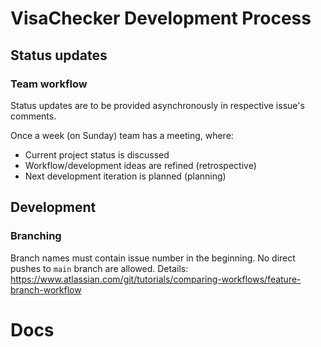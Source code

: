 # VisaChecker Development Process

## Status updates
### Team workflow
Status updates are to be provided asynchronously in respective issue's comments.

Once a week (on Sunday) team has a meeting, where: 
 * Current project status is discussed 
 * Workflow/development ideas are refined (retrospective)
 * Next development iteration is planned (planning)
 
## Development
### Branching
Branch names must contain issue number in the beginning. No direct pushes to `main` branch are allowed. Details: https://www.atlassian.com/git/tutorials/comparing-workflows/feature-branch-workflow


# Docs
